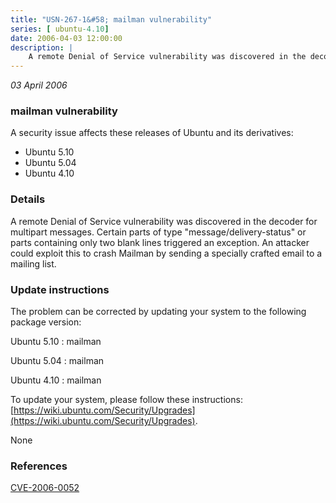 ```yaml
---
title: "USN-267-1&#58; mailman vulnerability"
series: [ ubuntu-4.10]
date: 2006-04-03 12:00:00
description: |
    A remote Denial of Service vulnerability was discovered in the decoder for multipart messages. Certain parts of type &quot;message/delivery-status&quot; or parts containing only two blank lines triggered an exception. An attacker could exploit this to crash Mailman by sending a specially crafted email to a mailing list.
--- 
```

 
 

*03 April 2006*

### mailman vulnerability

A security issue affects these releases of Ubuntu and its derivatives:

* Ubuntu 5.10
* Ubuntu 5.04
* Ubuntu 4.10

### Details

A remote Denial of Service vulnerability was discovered in the decoder for multipart messages. Certain parts of type &quot;message/delivery-status&quot; or parts containing only two blank lines triggered an exception. An attacker could exploit this to crash Mailman by sending a specially crafted email to a mailing list.

### Update instructions

The problem can be corrected by updating your system to the following package version:

Ubuntu 5.10
 : mailman 

Ubuntu 5.04
 : mailman 

Ubuntu 4.10
 : mailman 

To update your system, please follow these instructions: [https://wiki.ubuntu.com/Security/Upgrades](https://wiki.ubuntu.com/Security/Upgrades).

None

### References

 
 [CVE-2006-0052](http://people.ubuntu.com/~ubuntu-security/cve/CVE-2006-0052)
 


